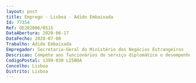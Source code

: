 ```yaml
--- 
layout: post
title: Emprego - Lisboa - Adido Embaixada
Id: 77354
Ref: OE202006/0515
DataAbertura: 2020-06-17
DataFecho: 2020-07-08
Trabalho: Adido Embaixada
Empregador: Secretaria-Geral do Ministério dos Negócios Estrangeiros
Descricao: Compete aos funcionários do serviço diplomático o desempenho das funçõesdiplomáticas e consulares que se encontram definidas no Decreto Lei n.º 40 A 98, de 27 de fevereiro (Estatuto da Carreira Diplomática), nas Convenções deViena sobre relações diplomáticas e sobre relações consulares, nas disposiçõesaplicáveis das leis orgânicas do Ministério dos Negócios Estrangeiros, doRegulamento Consular e dos demais diplomas legais pertinentes.Os funcionários diplomáticos exercem as respetivas funções nos serviços internos e nos serviços periféricos externos do Ministério dos Negócios Estrangeiros, em conformidade com o interesse do serviço público, constituindo um corpo especial da Administração Pública, sujeito a exigências específicas de representação do Estado, defesa dos seus interesses na ordem externa e proteção dos cidadãos portugueses no estrangeiro, encontrando se estatutariamente vinculados a um regime de mobilidade e exclusividadeprofissional.
CodigoPostal: 1399-030 LISBOA
Concelho: Lisboa
Distrito: Lisboa
--- 
```

